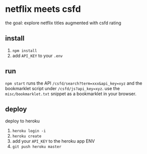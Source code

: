 # netflix meets csfd

the goal: explore netflix titles augmented with csfd rating

## install

1. `npm install`
2. add `API_KEY` to your `.env`

## run

`npm start` runs the API `/csfd/search?term=xxx&api_key=xyz` and the bookmarklet script under
`/csfd/js?api_key=xyz`. use the `misc/bookmarklet.txt` snippet as a bookmarklet in your browser.

## deploy

deploy to heroku

1. `heroku login -i`
2. `heroku create`
3. add your `API_KEY` to the heroku app ENV
4. `git push heroku master`

